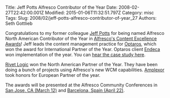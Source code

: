 Title: Jeff Potts Alfresco Contributor of the Year
Date: 2008-02-27T22:42:00.001Z
Modified: 2015-01-06T11:32:51.797Z
Category: misc
Tags: 
Slug: 2008/02/jeff-potts-alfresco-contributor-of-year_27
Authors: Seth Gottlieb

Congratulations to my former colleague [Jeff Potts](http://www.ecmarchitect.com/) for being named Alfresco North American Contributor of the Year in [Alfresco's Content Excellence Awards](http://www.alfresco.com/media/releases/2008/02/awards/)!  Jeff leads the content management practice for [Optaros](http://www.optaros.com), which won the award for International Partner of the Year.  Optaros client [Endeca](http://endeca.com/) won implementation of the year.  You can [hear the case study here](http://www.optaros.com/clients/endeca-builds-partner-community-innovation).  
  
[Rivet Logic](http://www.rivetlogic.com/) won the North American Partner of the Year.  They have been doing a bunch of projects using Alfresco's new WCM capabilities.  [Amplexor](http://www.amplexor.com/) took honors for European Partner of the year.    
  
The awards will be presented at the Alfresco Community Conferences in [San Jose, CA (March 12)](http://www.alfresco.com/about/events/2008/03/cc-usa-0308/) and [Barcelona, Spain (April 22)](http://www.alfresco.com/about/events/2008/04/cc-emea-0408/).
